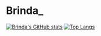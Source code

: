 # Brinda_
[![Brinda's GitHub stats](https://github-readme-stats.vercel.app/api?username=BrindaPuri&count_private=true)](https://github.com/anuraghazra/github-readme-stats)
[![Top Langs](https://github-readme-stats.vercel.app/api/top-langs/?username=BrindaPuri&layout=compact)](https://github.com/anuraghazra/github-readme-stats)
